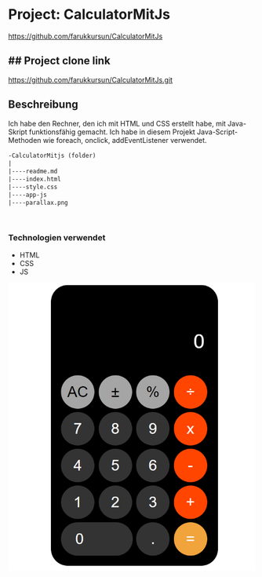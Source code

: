 # Project: CalculatorMitJs
https://github.com/farukkursun/CalculatorMitJs

## ## Project clone link
https://github.com/farukkursun/CalculatorMitJs.git

## Beschreibung
Ich habe den Rechner, den ich mit HTML und CSS erstellt habe, mit Java-Skript funktionsfähig gemacht.
Ich habe in diesem Projekt Java-Script-Methoden wie foreach, onclick, addEventListener verwendet.


```
-CalculatorMitjs (folder)
|
|----readme.md               
|----index.html  
|----style.css   
|----app-js 
|----parallax.png	 
    
    	

```

### Technologien verwendet
- HTML
- CSS
- JS

![proje image](https://raw.githubusercontent.com/farukkursun/CalculatorMitJs/master/Calculator.png)